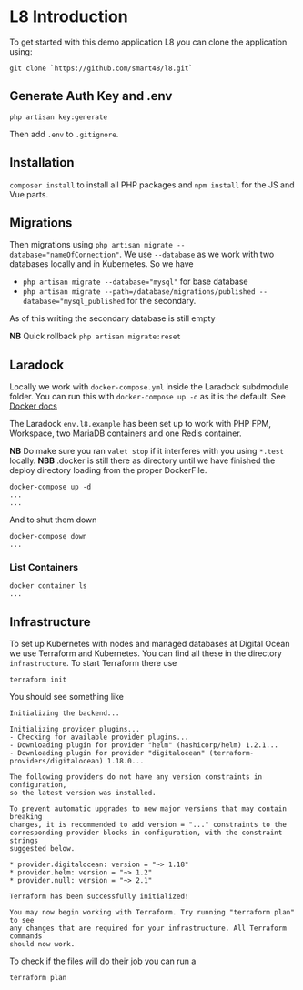 # L8 Introduction

To get started with this demo application L8 you can clone the application using:

```
git clone `https://github.com/smart48/l8.git`
```
## Generate Auth Key and .env

```
php artisan key:generate  
```

Then add `.env` to `.gitignore`.

## Installation 

 `composer install` to install all PHP packages and `npm install` for the JS and Vue parts. 
 
 ## Migrations
 
 Then migrations using `php artisan migrate --database="nameOfConnection"`. We use `--database` as we work with two databases locally and in Kubernetes. So we have

 - `php artisan migrate --database="mysql"` for base database
 - `php artisan migrate --path=/database/migrations/published --database="mysql_published` for the secondary.

As of this writing the secondary database is still empty

**NB** Quick rollback `php artisan migrate:reset` 

## Laradock

Locally we work with `docker-compose.yml` inside the Laradock subdmodule folder. You can run this with `docker-compose up -d` as it is the default. See [Docker docs](https://docs.docker.com/compose/)

The Laradock `env.l8.example` has been set up to work with PHP FPM, Workspace, two MariaDB containers and one Redis container.


**NB** Do make sure you ran `valet stop` if it interferes with you using `*.test` locally.
**NBB** .docker is still there as directory until we have finished the deploy directory loading from the proper DockerFile.

```
docker-compose up -d
...
...
```


And to shut them down

```
docker-compose down 
...
```


### List Containers

```
docker container ls 
...
```


## Infrastructure

To set up Kubernetes with nodes and managed databases at Digital Ocean we use Terraform and Kubernetes. You can find all these in the directory `infrastructure`. To start Terraform there use

```
terraform init
```

You should see something like

```
Initializing the backend...

Initializing provider plugins...
- Checking for available provider plugins...
- Downloading plugin for provider "helm" (hashicorp/helm) 1.2.1...
- Downloading plugin for provider "digitalocean" (terraform-providers/digitalocean) 1.18.0...

The following providers do not have any version constraints in configuration,
so the latest version was installed.

To prevent automatic upgrades to new major versions that may contain breaking
changes, it is recommended to add version = "..." constraints to the
corresponding provider blocks in configuration, with the constraint strings
suggested below.

* provider.digitalocean: version = "~> 1.18"
* provider.helm: version = "~> 1.2"
* provider.null: version = "~> 2.1"

Terraform has been successfully initialized!

You may now begin working with Terraform. Try running "terraform plan" to see
any changes that are required for your infrastructure. All Terraform commands
should now work.
```
To check if the files will do their job you can run a 

```
terraform plan
```
